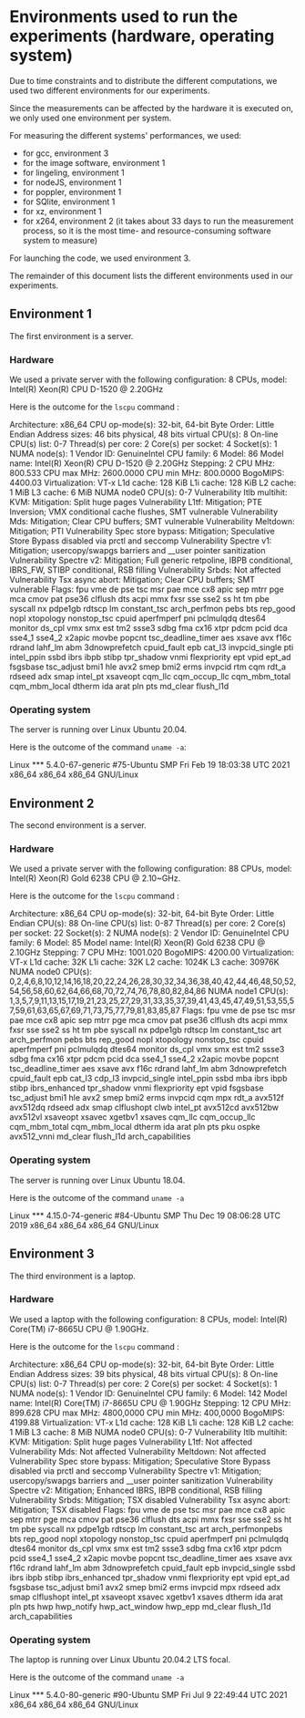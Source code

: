 # Environments used to run the experiments (hardware, operating system)

Due to time constraints and to distribute the different computations, we used two different environments for our experiments.

Since the measurements can be affected by the hardware it is executed on, we only used one environment per system.

For measuring the different systems' performances, we used:
- for gcc, environment 3
- for the image software, environment 1
- for lingeling, environment 1
- for nodeJS, environment 1
- for poppler, environment 1
- for SQlite, environment 1
- for xz, environment 1
- for x264, environment 2 (it takes about 33 days to run the measurement process, so it is the most time- and resource-consuming software system to measure)

For launching the code, we used environment 3.

The remainder of this document lists the different environments used in our experiments.

## Environment 1

The first environment is a server.

### Hardware

We used a private server with the following configuration: 8 CPUs, model: Intel(R) Xeon(R) CPU D-1520 @ 2.20GHz

Here is the outcome for the `lscpu` command :

Architecture:                    x86_64
CPU op-mode(s):                  32-bit, 64-bit
Byte Order:                      Little Endian
Address sizes:                   46 bits physical, 48 bits virtual
CPU(s):                          8
On-line CPU(s) list:             0-7
Thread(s) per core:              2
Core(s) per socket:              4
Socket(s):                       1
NUMA node(s):                    1
Vendor ID:                       GenuineIntel
CPU family:                      6
Model:                           86
Model name:                      Intel(R) Xeon(R) CPU D-1520 @ 2.20GHz
Stepping:                        2
CPU MHz:                         800.533
CPU max MHz:                     2600.0000
CPU min MHz:                     800.0000
BogoMIPS:                        4400.03
Virtualization:                  VT-x
L1d cache:                       128 KiB
L1i cache:                       128 KiB
L2 cache:                        1 MiB
L3 cache:                        6 MiB
NUMA node0 CPU(s):               0-7
Vulnerability Itlb multihit:     KVM: Mitigation: Split huge pages
Vulnerability L1tf:              Mitigation; PTE Inversion; VMX conditional cache flushes, SMT vulnerable
Vulnerability Mds:               Mitigation; Clear CPU buffers; SMT vulnerable
Vulnerability Meltdown:          Mitigation; PTI
Vulnerability Spec store bypass: Mitigation; Speculative Store Bypass disabled via prctl and seccomp
Vulnerability Spectre v1:        Mitigation; usercopy/swapgs barriers and __user pointer sanitization
Vulnerability Spectre v2:        Mitigation; Full generic retpoline, IBPB conditional, IBRS_FW, STIBP conditional, RSB filling
Vulnerability Srbds:             Not affected
Vulnerability Tsx async abort:   Mitigation; Clear CPU buffers; SMT vulnerable
Flags:                           fpu vme de pse tsc msr pae mce cx8 apic sep mtrr pge mca cmov pat pse36 clflush dts acpi mmx fxsr sse sse2 ss ht tm pbe syscall nx pdpe1gb rdtscp lm constant_tsc arch_perfmon pebs bts rep_good nopl xtopology nonstop_tsc cpuid aperfmperf pni pclmulqdq dtes64 monitor ds_cpl vmx smx est tm2 ssse3 sdbg fma cx16 xtpr pdcm pcid dca sse4_1 sse4_2 x2apic movbe popcnt tsc_deadline_timer aes xsave avx f16c rdrand lahf_lm abm 3dnowprefetch cpuid_fault epb cat_l3 invpcid_single pti intel_ppin ssbd ibrs ibpb stibp tpr_shadow vnmi flexpriority ept vpid ept_ad fsgsbase tsc_adjust bmi1 hle avx2 smep bmi2 erms invpcid rtm cqm rdt_a rdseed adx smap intel_pt xsaveopt cqm_llc cqm_occup_llc cqm_mbm_total cqm_mbm_local dtherm ida arat pln pts md_clear flush_l1d

### Operating system

The server is running over Linux Ubuntu 20.04.

Here is the outcome of the command `uname -a`:

Linux *** 5.4.0-67-generic #75-Ubuntu SMP Fri Feb 19 18:03:38 UTC 2021 x86_64 x86_64 x86_64 GNU/Linux


## Environment 2

The second environment is a server.

### Hardware

We used a private server with the following configuration: 88 CPUs, model: Intel(R) Xeon(R) Gold 6238 CPU @ 2.10~GHz.

Here is the outcome for the `lscpu` command :

Architecture:        x86_64
CPU op-mode(s):      32-bit, 64-bit
Byte Order:          Little Endian
CPU(s):              88
On-line CPU(s) list: 0-87
Thread(s) per core:  2
Core(s) per socket:  22
Socket(s):           2
NUMA node(s):        2
Vendor ID:           GenuineIntel
CPU family:          6
Model:               85
Model name:          Intel(R) Xeon(R) Gold 6238 CPU @ 2.10GHz
Stepping:            7
CPU MHz:             1001.020
BogoMIPS:            4200.00
Virtualization:      VT-x
L1d cache:           32K
L1i cache:           32K
L2 cache:            1024K
L3 cache:            30976K
NUMA node0 CPU(s):   0,2,4,6,8,10,12,14,16,18,20,22,24,26,28,30,32,34,36,38,40,42,44,46,48,50,52,54,56,58,60,62,64,66,68,70,72,74,76,78,80,82,84,86
NUMA node1 CPU(s):   1,3,5,7,9,11,13,15,17,19,21,23,25,27,29,31,33,35,37,39,41,43,45,47,49,51,53,55,57,59,61,63,65,67,69,71,73,75,77,79,81,83,85,87
Flags:               fpu vme de pse tsc msr pae mce cx8 apic sep mtrr pge mca cmov pat pse36 clflush dts acpi mmx fxsr sse sse2 ss ht tm pbe syscall nx pdpe1gb rdtscp lm constant_tsc art arch_perfmon pebs bts rep_good nopl xtopology nonstop_tsc cpuid aperfmperf pni pclmulqdq dtes64 monitor ds_cpl vmx smx est tm2 ssse3 sdbg fma cx16 xtpr pdcm pcid dca sse4_1 sse4_2 x2apic movbe popcnt tsc_deadline_timer aes xsave avx f16c rdrand lahf_lm abm 3dnowprefetch cpuid_fault epb cat_l3 cdp_l3 invpcid_single intel_ppin ssbd mba ibrs ibpb stibp ibrs_enhanced tpr_shadow vnmi flexpriority ept vpid fsgsbase tsc_adjust bmi1 hle avx2 smep bmi2 erms invpcid cqm mpx rdt_a avx512f avx512dq rdseed adx smap clflushopt clwb intel_pt avx512cd avx512bw avx512vl xsaveopt xsavec xgetbv1 xsaves cqm_llc cqm_occup_llc cqm_mbm_total cqm_mbm_local dtherm ida arat pln pts pku ospke avx512_vnni md_clear flush_l1d arch_capabilities

### Operating system

The server is running over Linux Ubuntu 18.04.

Here is the outcome of the command `uname -a`

Linux *** 4.15.0-74-generic #84-Ubuntu SMP Thu Dec 19 08:06:28 UTC 2019 x86_64 x86_64 x86_64 GNU/Linux


## Environment 3

The third environment is a laptop.

### Hardware

We used a laptop with the following configuration: 8 CPUs, model: Intel(R) Core(TM) i7-8665U CPU @ 1.90GHz.

Here is the outcome for the `lscpu` command :

Architecture:                    x86_64
CPU op-mode(s):                  32-bit, 64-bit
Byte Order:                      Little Endian
Address sizes:                   39 bits physical, 48 bits virtual
CPU(s):                          8
On-line CPU(s) list:             0-7
Thread(s) per core:              2
Core(s) per socket:              4
Socket(s):                       1
NUMA node(s):                    1
Vendor ID:                       GenuineIntel
CPU family:                      6
Model:                           142
Model name:                      Intel(R) Core(TM) i7-8665U CPU @ 1.90GHz
Stepping:                        12
CPU MHz:                         899.628
CPU max MHz:                     4800,0000
CPU min MHz:                     400,0000
BogoMIPS:                        4199.88
Virtualization:                  VT-x
L1d cache:                       128 KiB
L1i cache:                       128 KiB
L2 cache:                        1 MiB
L3 cache:                        8 MiB
NUMA node0 CPU(s):               0-7
Vulnerability Itlb multihit:     KVM: Mitigation: Split huge pages
Vulnerability L1tf:              Not affected
Vulnerability Mds:               Not affected
Vulnerability Meltdown:          Not affected
Vulnerability Spec store bypass: Mitigation; Speculative Store Bypass disabled via prctl and seccomp
Vulnerability Spectre v1:        Mitigation; usercopy/swapgs barriers and __user pointer sanitization
Vulnerability Spectre v2:        Mitigation; Enhanced IBRS, IBPB conditional, RSB filling
Vulnerability Srbds:             Mitigation; TSX disabled
Vulnerability Tsx async abort:   Mitigation; TSX disabled
Flags:                           fpu vme de pse tsc msr pae mce cx8 apic sep mtrr pge mca cmov pat pse36 clflush dts acpi mmx fxsr sse sse2 ss ht tm pbe syscall nx pdpe1gb rdtscp lm constant_tsc art arch_perfmonpebs bts rep_good nopl xtopology nonstop_tsc cpuid aperfmperf pni pclmulqdq dtes64 monitor ds_cpl vmx smx est tm2 ssse3 sdbg fma cx16 xtpr pdcm pcid sse4_1 sse4_2 x2apic movbe popcnt tsc_deadline_timer aes xsave avx f16c rdrand lahf_lm abm 3dnowprefetch cpuid_fault epb invpcid_single ssbd ibrs ibpb stibp ibrs_enhanced tpr_shadow vnmi flexpriority ept vpid ept_ad fsgsbase tsc_adjust bmi1 avx2 smep bmi2 erms invpcid mpx rdseed adx smap clflushopt intel_pt xsaveopt xsavec xgetbv1 xsaves dtherm ida arat pln pts hwp hwp_notify hwp_act_window hwp_epp md_clear flush_l1d arch_capabilities


### Operating system

The laptop is running over Linux Ubuntu 20.04.2 LTS focal.

Here is the outcome of the command `uname -a`

Linux *** 5.4.0-80-generic #90-Ubuntu SMP Fri Jul 9 22:49:44 UTC 2021 x86_64 x86_64 x86_64 GNU/Linux





